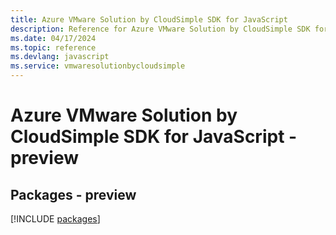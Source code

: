 ```yaml
---
title: Azure VMware Solution by CloudSimple SDK for JavaScript
description: Reference for Azure VMware Solution by CloudSimple SDK for JavaScript
ms.date: 04/17/2024
ms.topic: reference
ms.devlang: javascript
ms.service: vmwaresolutionbycloudsimple
---
```

# Azure VMware Solution by CloudSimple SDK for JavaScript - preview
## Packages - preview
[!INCLUDE [packages](vmware-solution-by-cloudsimple-index.md)]
